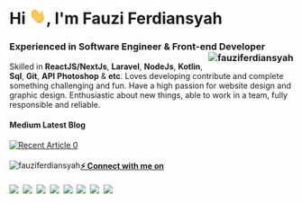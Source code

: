 <h1 align="left">Hi <img src="https://raw.githubusercontent.com/ABSphreak/ABSphreak/master/gifs/Hi.gif" width="30px">, I'm Fauzi Ferdiansyah</h1>
<h3 align="left">Experienced in Software Engineer & Front-end Developer <img align="right" src="https://komarev.com/ghpvc/?username=fauziferdiansyah&label=Profile%20views&color=0e75b6&style=flat-square" alt="fauziferdiansyah" /></h3>
<p>Skilled in <b>ReactJS/NextJs</b>, <b>Laravel</b>, <b>NodeJs</b>, <b>Kotlin</b>, <b>Sql</b>, <b>Git</b>, <b>API</b> <b>Photoshop</b> & <b>etc</b>. Loves developing contribute and complete something challenging and fun. Have a high passion for website design and graphic design. Enthusiastic about new things, able to work in a team, fully responsible and reliable. </p>


<h4 align="left"><strong>Medium Latest Blog</strong></h4>
<p align="left"><a target="_blank" href="https://github-readme-medium-recent-article.vercel.app/medium/@fauzifrd/0"><img src="https://github-readme-medium-recent-article.vercel.app/medium/@fauzifrd/0" alt="Recent Article 0"></p>
<p align="left"><img align="left" src="https://github-readme-stats.vercel.app/api/top-langs?username=fauziferdiansyah&show_icons=true&locale=en&layout=compact&theme=monokai" alt="fauziferdiansyah" /></p>

<p align="left">
  <h4>⚡ Connect with me on</h4>
  <a target="_blank" href="https://www.linkedin.com/in/fauzi-ferdiansyah/
" ><img height="25" src="https://img.shields.io/badge/linkedin-blue.svg?&style=for-the-badge&logo=LINKEDIN&logoColor=white" /></a>&nbsp;
  <a target="_blank" href="https://fauzifrd.medium.com/"><img height="25" src="https://img.shields.io/badge/Medium-006400?style=for-the-badge&logo=medium&logoColor=white" ></a>&nbsp;
  <a target="_blank" href="https://www.instagram.com/fauzi_ferdiansyah18/"><img height="25" src="https://img.shields.io/badge/instagram-%23E4405F.svg?&style=for-the-badge&logo=instagram&logoColor=white" ></a>&nbsp;
  <a target="_blank" href="https://t.me/fauzi_ferdiansyah"><img height="25" src="https://img.shields.io/badge/Telegram-2CA5E0?style=for-the-badge&logo=telegram&logoColor=white" ></a>&nbsp;
  <a target="_blank" href="https://codepen.io/fauziferdiansyah"><img height="25" src="https://img.shields.io/badge/Codepen-1e1f26?style=for-the-badge&logo=codepen&logoColor=white" ></a>&nbsp;
  <a target="_blank" href="https://github.com/FauziFerdiansyah"><img height="25" src="https://img.shields.io/badge/GitHub-ffffff?style=for-the-badge&logo=github&logoColor=black" ></a>&nbsp;
  <a target="_blank" href="https://id.pinterest.com/fauzi_ferdiansyah/"><img height="25" src="https://img.shields.io/badge/Pinterest-%23E60023.svg?&style=for-the-badge&logo=Pinterest&logoColor=white" ></a>&nbsp;
  <a target="_blank" href="https://discordapp.com/users/374527573784395777"><img height="25" src="https://img.shields.io/badge/Discord-7289DA?style=for-the-badge&logo=discord&logoColor=white" ></a>
</p>

<!--<p align="center">
  <img src="https://komarev.com/ghpvc/?username=fauziferdiansyah&label=Profile%20visitors&color=0e75b6&style=flat-square" alt="fauziferdiansyah" />
   <img src="https://img.shields.io/youtube/channel/views/UClRUc1yZpMnQGtJht6m3z5w?label=Youtube&style=flat-square" alt="fauziferdiansyah" /> 
</p> -->
<!--
**FauziFerdiansyah/fauziferdiansyah** is a ✨ _special_ ✨ repository because its `README.md` (this file) appears on your GitHub profile.

Here are some ideas to get you started:

- 🔭 I’m currently working on ...
- 🌱 I’m currently learning ...
- 👯 I’m looking to collaborate on ...
- 🤔 I’m looking for help with ...
- 💬 Ask me about ...
- 📫 How to reach me: ...
- 😄 Pronouns: ...
- ⚡ Fun fact: ...
-->

